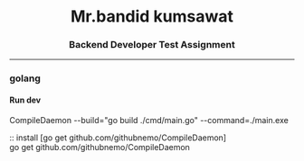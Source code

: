 <h1 align="center">Mr.bandid kumsawat</h1>
<h3 align="center">Backend Developer Test Assignment</h3>

<hr />

<h3>golang</h3>

<h4>Run dev</h4>
CompileDaemon --build="go build ./cmd/main.go" --command=./main.exe

<p>
:: install [go get github.com/githubnemo/CompileDaemon]<br/>
go get github.com/githubnemo/CompileDaemon <br/>
</p>